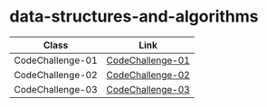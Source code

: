 # data-structures-and-algorithms
Class    | Link
---------|---------
CodeChallenge-01 | [CodeChallenge-01](/challenges/arrayReverse/array-reverse.js)
CodeChallenge-02 | [CodeChallenge-02](/challenges/arrayShift/array-shift.js)
CodeChallenge-03 | [CodeChallenge-03](/challenges/arrayBinarySearch)